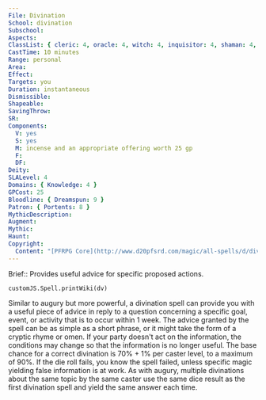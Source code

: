 ```yaml
---
File: Divination
School: divination
Subschool: 
Aspects: 
ClassList: { cleric: 4, oracle: 4, witch: 4, inquisitor: 4, shaman: 4, psychic: 4, spiritualist: 4, medium: 3 }
CastTime: 10 minutes
Range: personal
Area: 
Effect: 
Targets: you
Duration: instantaneous
Dismissible: 
Shapeable: 
SavingThrow: 
SR: 
Components:
  V: yes
  S: yes
  M: incense and an appropriate offering worth 25 gp
  F: 
  DF: 
Deity: 
SLALevel: 4
Domains: { Knowledge: 4 }
GPCost: 25
Bloodline: { Dreamspun: 9 }
Patron: { Portents: 8 }
MythicDescription: 
Augment: 
Mythic: 
Haunt: 
Copyright:
  Content: "[PFRPG Core](http://www.d20pfsrd.com/magic/all-spells/d/divination)"
---
```

Brief:: Provides useful advice for specific proposed actions.

```dataviewjs
customJS.Spell.printWiki(dv)
```

Similar to augury but more powerful, a divination spell can provide you with a useful piece of advice in reply to a question concerning a specific goal, event, or activity that is to occur within 1 week. The advice granted by the spell can be as simple as a short phrase, or it might take the form of a cryptic rhyme or omen. If your party doesn't act on the information, the conditions may change so that the information is no longer useful. The base chance for a correct divination is 70% + 1% per caster level, to a maximum of 90%. If the die roll fails, you know the spell failed, unless specific magic yielding false information is at work. As with augury, multiple divinations about the same topic by the same caster use the same dice result as the first divination spell and yield the same answer each time.
